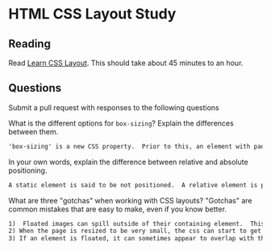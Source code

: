 # HTML CSS Layout Study

## Reading

Read [Learn CSS Layout](http://learnlayout.com). This should take about 45
 minutes to an hour.

## Questions

Submit a pull request with responses to the following questions

What is the different options for `box-sizing`? Explain the differences between
 them.

```md
'box-sizing' is a new CSS property.  Prior to this, an element with padding would add the amount of padding to the width of the element, making it wider than intended.  using the 'box-sizing' property of 'border-box' locks the width of the element to the stated width.  If there is padding, the width is adjusted so that visually it looks like the intended width.  In addition to 'box-sizing', '-moz-box-sizing' and '-webkit-box-sizing' should be used to ensure it will work on all browsers.
```

In your own words, explain the difference between relative and absolute
 positioning.

```md
A static element is said to be not positioned.  A relative element is positioned, even though it looks like a static element until other properties are added.  An absolute element is positioned relative to its parent.  Instead of positioning with regard to the entire document, it will position itself inside of the preceding element.  This is the case unless the preceding element is fixed positioned, in which case the following absolute element would position relative to the entire document.
```

What are three "gotchas" when working with CSS layouts? "Gotchas" are common
 mistakes that are easy to make, even if you know better.

```md
1)  Floated images can spill outside of their containing element.  This can be fixed with the 'clearfix hack'.
2) When the page is resized to be very small, the css can start to get pretty ugly.  This can be fixed by using percentages as widths instead of pixel values.
3) If an element is floated, it can sometimes appear to overlap with the following element.  This can be avoided by adding a 'clear' property to clear elements floated to the left or right.
```
